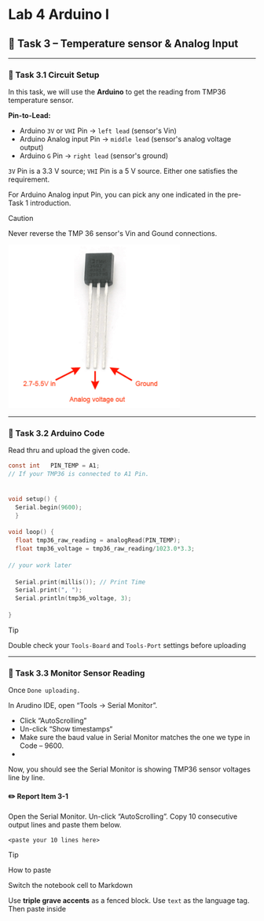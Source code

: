 # Lab 4 Arduino I

## :dart: Task 3 – Temperature sensor & Analog Input
---
### 📌 Task 3.1 Circuit Setup
In this task, we will use the **Arduino** to get the reading from TMP36 temperature sensor.

**Pin-to-Lead:**  
- Arduino `3V` or `VHI` Pin → `left lead` (sensor's Vin) 
- Arduino Analog input Pin  → `middle lead` (sensor's analog voltage output)  
- Arduino `G` Pin  → `right lead` (sensor's ground) 

`3V` Pin is a 3.3 V source; `VHI` Pin is a 5 V source. Either one satisfies the requirement.

For Arduino Analog input Pin, you can pick any one indicated in the pre-Task 1 introduction.

> [!CAUTION]  
> Never reverse the TMP 36 sensor's Vin and Gound connections.
> 
<img src="Pic/tmpcircuit.png" width="350">

-------
### 📌 Task 3.2 Arduino Code

Read thru and upload the given code.
```c
const int   PIN_TEMP = A1;
// If your TMP36 is connected to A1 Pin.


void setup() { 
  Serial.begin(9600); 
  }

void loop() {
  float tmp36_raw_reading = analogRead(PIN_TEMP);
  float tmp36_voltage = tmp36_raw_reading/1023.0*3.3;
  
// your work later

  Serial.print(millis()); // Print Time
  Serial.print(", ");
  Serial.println(tmp36_voltage, 3);

}
```

> [!TIP]
> Double check your `Tools-Board` and `Tools-Port` settings before uploading  

-------
### 📌 Task 3.3 Monitor Sensor Reading

Once `Done uploading.`

In Arudino IDE, open “Tools → Serial Monitor”.
- Click “AutoScrolling”
- Un-click “Show timestamps“
- Make sure the baud value in Serial Monitor matches the one we type in Code – 9600.
- 
Now, you should see the Serial Monitor is showing TMP36 sensor voltages line by line.

#### :pencil2:  Report Item 3-1
Open the Serial Monitor. Un-click “AutoScrolling”. Copy 10 consecutive output lines and paste them below.

```text
<paste your 10 lines here>
```
> [!TIP]
> How to paste
> 
> Switch the notebook cell to Markdown
> 
> Use **triple grave accents** as a fenced block. Use `text` as the language tag. Then paste inside
